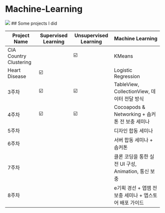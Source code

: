 # Machine-Learning
<img src="https://capsule-render.vercel.app/api?type=waving&color=auto&height=200&section=header&text=MLProjects&fontSize=90" />
##  Some projects I did

| Project Name | Supervised Learning | Unsupervised Learning | Machine Learning |
| ------ | -- | -- |----------- |
| CIA Country Clustering |  | ☑️ | KMeans |
| Heart Disease | ☑️ |  | Logistic Regression |
| 3주차 | ☑️ | ☑️ | TableView, CollectionView, 데이터 전달 방식 |
| 4주차 | ☑️ | ☑️ | Cocoapods & Networking + 솝커톤 전 보충 세미나 |
| 5주차 |  |  |디자인 합동 세미나 |
| 6주차 |  |  |서버 합동 세미나 + 솝커톤  |
| 7주차 |  |  |클론 코딩을 통한 실전 UI 구성, Animation, 통신 보충  |
| 8주차 |  |  |e기획 경선 + 앱잼 전 보충 세미나 + 앱스토어 배포 가이드  |
